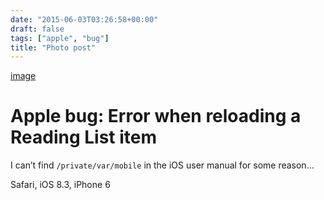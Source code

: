 ```yaml
---
date: "2015-06-03T03:26:58+00:00"
draft: false
tags: ["apple", "bug"]
title: "Photo post"
---
```

[image](/img/2015-06-03-photo-post/b4ebbffd3e50ef3f15dd1d9ab956c9fa7ef39fee879c626c64feeff83ac5003c.jpg)



# Apple bug: Error when reloading a Reading List item

I can’t find `/private/var/mobile` in the iOS user manual for some reason…

Safari, iOS 8.3, iPhone 6

